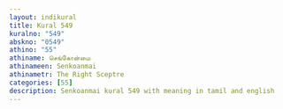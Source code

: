 ```yaml
---
layout: indikural
title: Kural 549
kuralno: "549"
abskno: "0549"
athino: "55"
athiname: செங்கோன்மை
athinameen: Senkoanmai
athinametr: The Right Sceptre
categories: [55]
description: Senkoanmai kural 549 with meaning in tamil and english 
---
```


